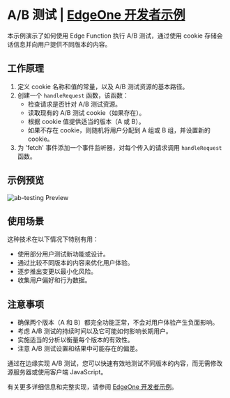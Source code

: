 # A/B 测试 | [EdgeOne 开发者示例](https://edgeone.ai/developer/examples/hub-performingana-btest)

本示例演示了如何使用 Edge Function 执行 A/B 测试，通过使用 cookie 存储会话信息并向用户提供不同版本的内容。

## 工作原理

1. 定义 cookie 名称和值的常量，以及 A/B 测试资源的基本路径。
2. 创建一个 `handleRequest` 函数，该函数：
   - 检查请求是否针对 A/B 测试资源。
   - 读取现有的 A/B 测试 cookie（如果存在）。
   - 根据 cookie 值提供适当的版本（A 或 B）。
   - 如果不存在 cookie，则随机将用户分配到 A 组或 B 组，并设置新的 cookie。
3. 为 'fetch' 事件添加一个事件监听器，对每个传入的请求调用 `handleRequest` 函数。

## 示例预览

![ab-testing Preview](../readme-images/ab-testing.png)

## 使用场景

这种技术在以下情况下特别有用：

- 使用部分用户测试新功能或设计。
- 通过比较不同版本的内容来优化用户体验。
- 逐步推出变更以最小化风险。
- 收集用户偏好和行为数据。

## 注意事项

- 确保两个版本（A 和 B）都完全功能正常，不会对用户体验产生负面影响。
- 考虑 A/B 测试的持续时间以及它可能如何影响长期用户。
- 实施适当的分析以衡量每个版本的有效性。
- 注意 A/B 测试设置和结果中可能存在的偏差。

通过在边缘实现 A/B 测试，您可以快速有效地测试不同版本的内容，而无需修改源服务器或使用客户端 JavaScript。

有关更多详细信息和完整实现，请参阅 [EdgeOne 开发者示例](https://edgeone.ai/developer/examples/hub-performingana-btest)。
